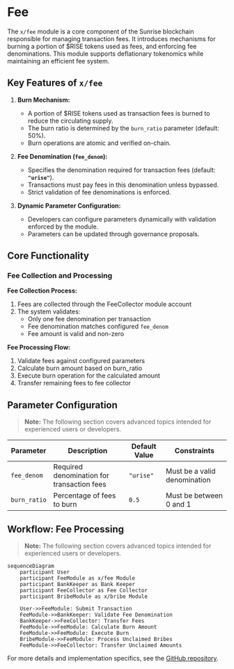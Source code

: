 # Fee

The `x/fee` module is a core component of the Sunrise blockchain responsible for managing transaction fees. It introduces mechanisms for burning a portion of $RISE tokens used as fees, and enforcing fee denominations. This module supports deflationary tokenomics while maintaining an efficient fee system.

## Key Features of `x/fee`

1. **Burn Mechanism:**

   - A portion of $RISE tokens used as transaction fees is burned to reduce the circulating supply.
   - The burn ratio is determined by the `burn_ratio` parameter (default: 50%).
   - Burn operations are atomic and verified on-chain.

1. **Fee Denomination (`fee_denom`):**

   - Specifies the denomination required for transaction fees (default: **`"urise"`**).
   - Transactions must pay fees in this denomination unless bypassed.
   - Strict validation of fee denominations is enforced.

1. **Dynamic Parameter Configuration:**
   - Developers can configure parameters dynamically with validation enforced by the module.
   - Parameters can be updated through governance proposals.

## Core Functionality

### Fee Collection and Processing

**Fee Collection Process:**

1. Fees are collected through the FeeCollector module account
2. The system validates:
   - Only one fee denomination per transaction
   - Fee denomination matches configured `fee_denom`
   - Fee amount is valid and non-zero

**Fee Processing Flow:**

1. Validate fees against configured parameters
2. Calculate burn amount based on burn_ratio
3. Execute burn operation for the calculated amount
4. Transfer remaining fees to fee collector

## Parameter Configuration

> **Note:** The following section covers advanced topics intended for experienced users or developers.

| Parameter    | Description                                | Default Value | Constraints                  |
| ------------ | ------------------------------------------ | ------------- | ---------------------------- |
| `fee_denom`  | Required denomination for transaction fees | `"urise"`     | Must be a valid denomination |
| `burn_ratio` | Percentage of fees to burn                 | `0.5`         | Must be between 0 and 1      |

## Workflow: Fee Processing

> **Note:** The following section covers advanced topics intended for experienced users or developers.

```mermaid
sequenceDiagram
    participant User
    participant FeeModule as x/fee Module
    participant BankKeeper as Bank Keeper
    participant FeeCollector as Fee Collector
    participant BribeModule as x/bribe Module

    User->>FeeModule: Submit Transaction
    FeeModule->>BankKeeper: Validate Fee Denomination
    BankKeeper->>FeeCollector: Transfer Fees
    FeeModule->>FeeModule: Calculate Burn Amount
    FeeModule->>FeeModule: Execute Burn
    BribeModule->>FeeModule: Process Unclaimed Bribes
    FeeModule->>FeeCollector: Transfer Unclaimed Amounts
```

For more details and implementation specifics, see the [GitHub repository](https://github.com/sunriselayer/sunrise/tree/main/x/fee).
